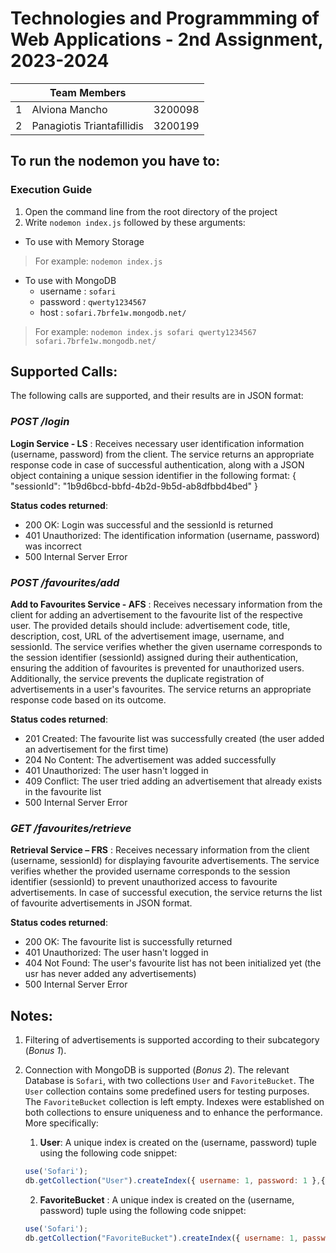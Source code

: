 # Technologies and Programmming of Web Applications - 2nd Assignment, 2023-2024

|   | Team  Members                 |         |
|---|-------------------------------|---------|
| 1 |   Alviona Mancho              | 3200098 |
| 2 |   Panagiotis Triantafillidis  | 3200199 |

## To run the nodemon you have to:
### Execution Guide
1. Open the command line from the root directory of the project
2. Write `nodemon index.js` followed by these arguments:
* To use with Memory Storage
> For example: `nodemon index.js`
* To use with MongoDB
    * username : `sofari`
    * password : `qwerty1234567`
    * host : `sofari.7brfe1w.mongodb.net/`
> For example: `nodemon index.js sofari qwerty1234567 sofari.7brfe1w.mongodb.net/`

## Supported Calls:
The following calls are supported, and their results are in JSON format:
### *POST /login*
**Login Service - LS** : Receives necessary user identification information (username, password) from the client. The service returns an appropriate response code in case of successful authentication, along with a JSON object containing a unique session identifier in the following format:
{ "sessionId": "1b9d6bcd-bbfd-4b2d-9b5d-ab8dfbbd4bed" }

**Status codes returned**:
- 200 OK: Login was successful and the sessionId is returned
- 401 Unauthorized: The identification information (username, password) was incorrect
- 500 Internal Server Error

### *POST /favourites/add*
**Add to Favourites Service - AFS** : Receives necessary information from the client for adding an advertisement to the favourite list of the respective user. The provided details should include: advertisement code, title, description, cost, URL of the advertisement image, username, and sessionId. The service verifies whether the given username corresponds to the session identifier (sessionId) assigned during their authentication, ensuring the addition of favourites is prevented for unauthorized users. Additionally, the service prevents the duplicate registration of advertisements in a user's favourites. The service returns an appropriate response code based on its outcome.

**Status codes returned**:
- 201 Created: The favourite list was successfully created (the user added an advertisement for the first time)
- 204 No Content: The advertisement was added successfully
- 401 Unauthorized: The user hasn't logged in 
- 409 Conflict: The user tried adding an advertisement that already exists in the favourite list
- 500 Internal Server Error

### *GET /favourites/retrieve*
**Retrieval Service – FRS** : Receives necessary information from the client (username, sessionId) for displaying favourite advertisements. The service verifies whether the provided username corresponds to the session identifier (sessionId) to prevent unauthorized access to favourite advertisements. In case of successful execution, the service returns the list of favourite advertisements in JSON format.

**Status codes returned**:
- 200 OK: The favourite list is successfully returned
- 401 Unauthorized: The user hasn't logged in 
- 404 Not Found: The user's favourite list has not been initialized yet (the usr has never added any advertisements)
- 500 Internal Server Error

## Notes:
1. Filtering of advertisements is supported according to their subcategory (*Bonus 1*).
2. Connection with MongoDB is supported (*Bonus 2*). The relevant Database is `Sofari`, with two collections `User` and `FavoriteBucket`. The `User` collection contains some predefined users for testing purposes. The `FavoriteBucket` collection is left empty. Indexes were established on both collections to ensure uniqueness and to enhance the performance. More specifically:

    1. **User**: A unique index is created on the (username, password) tuple using the following code snippet: 

    ```js
    use('Sofari');
    db.getCollection("User").createIndex({ username: 1, password: 1 },{ unique: true, name: "uniqueUserCredentials" } );
    ```

    2. **FavoriteBucket** : A unique index is created on the (username, password) tuple using the following code snippet:

    ```js
    use('Sofari');
    db.getCollection("FavoriteBucket").createIndex({ username: 1, password: 1 },{ unique: true, name: "uniqueUserCredentials" } );
    ```